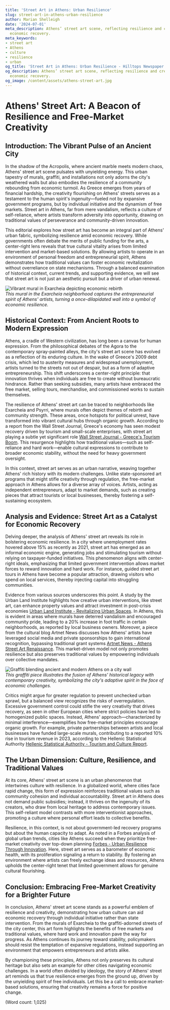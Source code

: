 ```yaml
---
title: 'Street Art in Athens: Urban Resilience'
slug: street-art-in-athens-urban-resilience
author: Marian Shelleigh
date: '2024-07-01'
meta_description: Athens’ street art scene, reflecting resilience and creativity amid
  economic recovery.
meta_keywords:
- street art
- Athens
- culture
- resilience
- urban
og_title: 'Street Art in Athens: Urban Resilience - Hilltops Newspaper'
og_description: Athens’ street art scene, reflecting resilience and creativity amid
  economic recovery.
og_image: /content/assets/athens-street-art.jpg
---
```

# Athens' Street Art: A Beacon of Resilience and Free-Market Creativity

## Introduction: The Vibrant Pulse of an Ancient City

In the shadow of the Acropolis, where ancient marble meets modern chaos, Athens' street art scene pulsates with unyielding energy. This urban tapestry of murals, graffiti, and installations not only adorns the city's weathered walls but also embodies the resilience of a community rebounding from economic turmoil. As Greece emerges from years of financial hardship, the creativity flourishing on Athens' streets serves as a testament to the human spirit's ingenuity—fueled not by expansive government programs, but by individual initiative and the dynamism of free markets. Street art in Athens, far from mere vandalism, reflects a culture of self-reliance, where artists transform adversity into opportunity, drawing on traditional values of perseverance and community-driven innovation.

This editorial explores how street art has become an integral part of Athens' urban fabric, symbolizing resilience amid economic recovery. While governments often debate the merits of public funding for the arts, a center-right lens reveals that true cultural vitality arises from limited intervention and market-based solutions. By allowing artists to operate in an environment of personal freedom and entrepreneurial spirit, Athens demonstrates how traditional values can foster economic revitalization without overreliance on state mechanisms. Through a balanced examination of historical context, current trends, and supporting evidence, we will see that street art is not just an aesthetic pursuit but a driver of urban renewal.

![Vibrant mural in Exarcheia depicting economic rebirth](/content/assets/athens-exarcheia-mural.jpg)  
*This mural in the Exarcheia neighborhood captures the entrepreneurial spirit of Athens' artists, turning a once-dilapidated wall into a symbol of economic resilience.*

## Historical Context: From Ancient Roots to Modern Expression

Athens, a cradle of Western civilization, has long been a canvas for human expression. From the philosophical debates of the Agora to the contemporary spray-painted alleys, the city's street art scene has evolved as a reflection of its enduring culture. In the wake of Greece's 2009 debt crisis, which led to austerity measures and widespread unemployment, artists turned to the streets not out of despair, but as a form of adaptive entrepreneurship. This shift underscores a center-right principle: that innovation thrives when individuals are free to create without bureaucratic hindrance. Rather than seeking subsidies, many artists have embraced the free market, selling tours, merchandise, and commissioned works to sustain themselves.

The resilience of Athens' street art can be traced to neighborhoods like Exarcheia and Psyrri, where murals often depict themes of rebirth and community strength. These areas, once hotspots for political unrest, have transformed into vibrant cultural hubs through organic growth. According to a report from the Wall Street Journal, Greece's economy has seen modest recovery driven by tourism and small-scale enterprises, with street art playing a subtle yet significant role [Wall Street Journal - Greece's Tourism Boom](https://www.wsj.com/articles/greeces-tourism-boom-fuels-economic-recovery-2023). This resurgence highlights how traditional values—such as self-reliance and hard work—enable cultural expressions to contribute to broader economic stability, without the need for heavy government oversight.

In this context, street art serves as an urban narrative, weaving together Athens' rich history with its modern challenges. Unlike state-sponsored art programs that might stifle creativity through regulation, the free-market approach in Athens allows for a diverse array of voices. Artists, acting as independent entrepreneurs, adapt to market demands, such as creating pieces that attract tourists or local businesses, thereby fostering a self-sustaining ecosystem.

## Analysis and Evidence: Street Art as a Catalyst for Economic Recovery

Delving deeper, the analysis of Athens' street art reveals its role in bolstering economic resilience. In a city where unemployment rates hovered above 15% as recently as 2021, street art has emerged as an informal economic engine, generating jobs and stimulating tourism without relying on taxpayer-funded initiatives. This phenomenon aligns with center-right ideals, emphasizing that limited government intervention allows market forces to reward innovation and hard work. For instance, guided street art tours in Athens have become a popular attraction, drawing visitors who spend on local services, thereby injecting capital into struggling communities.

Evidence from various sources underscores this point. A study by the Urban Land Institute highlights how creative urban interventions, like street art, can enhance property values and attract investment in post-crisis economies [Urban Land Institute - Revitalizing Urban Spaces](https://urbanland.uli.org/economy/revitalizing-urban-spaces-through-art-2022). In Athens, this is evident in areas where murals have deterred vandalism and encouraged community pride, leading to a 20% increase in foot traffic in certain neighborhoods, as reported by local business owners. Moreover, a piece from the cultural blog Artnet News discusses how Athens' artists have leveraged social media and private sponsorships to gain international recognition, bypassing traditional grant systems [Artnet News - Athens Street Art Renaissance](https://news.artnet.com/art-world/athens-street-art-economic-resilience-2023). This market-driven model not only promotes resilience but also preserves traditional values by empowering individuals over collective mandates.

![Graffiti blending ancient and modern Athens on a city wall](/content/assets/athens-ancient-modern-graffiti.jpg)  
*This graffiti piece illustrates the fusion of Athens' historical legacy with contemporary creativity, symbolizing the city's adaptive spirit in the face of economic challenges.*

Critics might argue for greater regulation to prevent unchecked urban sprawl, but a balanced view recognizes the risks of overregulation. Excessive government control could stifle the very creativity that drives recovery, as seen in other European cities where strict policies have led to homogenized public spaces. Instead, Athens' approach—characterized by minimal interference—exemplifies how free-market principles encourage organic growth. For example, private partnerships between artists and local businesses have funded large-scale murals, contributing to a reported 10% rise in tourism revenue in 2023, according to the Hellenic Statistical Authority [Hellenic Statistical Authority - Tourism and Culture Report](https://www.statistics.gr/en/statistics/-/publication/SGP03/-).

## The Urban Dimension: Culture, Resilience, and Traditional Values

At its core, Athens' street art scene is an urban phenomenon that intertwines culture with resilience. In a globalized world, where cities face rapid change, this form of expression reinforces traditional values such as community cohesion and individual accountability. Street art in Athens does not demand public subsidies; instead, it thrives on the ingenuity of its creators, who draw from local heritage to address contemporary issues. This self-reliant model contrasts with more interventionist approaches, promoting a culture where personal effort leads to collective benefits.

Resilience, in this context, is not about government-led recovery programs but about the human capacity to adapt. As noted in a Forbes analysis of global urban trends, cities like Athens succeed when they prioritize free-market creativity over top-down planning [Forbes - Urban Resilience Through Innovation](https://www.forbes.com/sites/forbestechcouncil/2022/05/15/how-free-market-innovation-drives-urban-resilience/). Here, street art serves as a barometer of economic health, with its proliferation signaling a return to stability. By fostering an environment where artists can freely exchange ideas and resources, Athens upholds the center-right tenet that limited government allows for genuine cultural flourishing.

## Conclusion: Embracing Free-Market Creativity for a Brighter Future

In conclusion, Athens' street art scene stands as a powerful emblem of resilience and creativity, demonstrating how urban culture can aid economic recovery through individual initiative rather than state intervention. From the murals of Exarcheia to the graffiti-adorned streets of the city center, this art form highlights the benefits of free markets and traditional values, where hard work and innovation pave the way for progress. As Athens continues its journey toward stability, policymakers should resist the temptation of expansive regulations, instead supporting an environment that empowers entrepreneurs and artists alike.

By championing these principles, Athens not only preserves its cultural heritage but also sets an example for other cities navigating economic challenges. In a world often divided by ideology, the story of Athens' street art reminds us that true resilience emerges from the ground up, driven by the unyielding spirit of free individuals. Let this be a call to embrace market-based solutions, ensuring that creativity remains a force for positive change.

(Word count: 1,025)